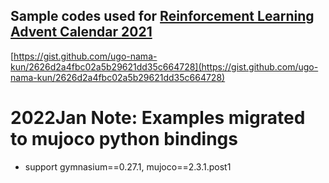 ## Sample codes used for [Reinforcement Learning Advent Calendar 2021](https://adventar.org/calendars/6362)
[https://gist.github.com/ugo-nama-kun/2626d2a4fbc02a5b29621dd35c664728](https://gist.github.com/ugo-nama-kun/2626d2a4fbc02a5b29621dd35c664728)

# 2022Jan Note: Examples migrated to mujoco python bindings
- support gymnasium==0.27.1, mujoco==2.3.1.post1
